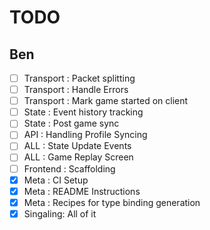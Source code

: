 # TODO

## Ben

- [ ] Transport : Packet splitting
- [ ] Transport : Handle Errors
- [ ] Transport : Mark game started on client
- [ ] State : Event history tracking
- [ ] State : Post game sync
- [ ] API : Handling Profile Syncing
- [ ] ALL : State Update Events
- [ ] ALL : Game Replay Screen
- [ ] Frontend : Scaffolding
- [x] Meta : CI Setup
- [x] Meta : README Instructions
- [x] Meta : Recipes for type binding generation
- [x] Singaling: All of it
